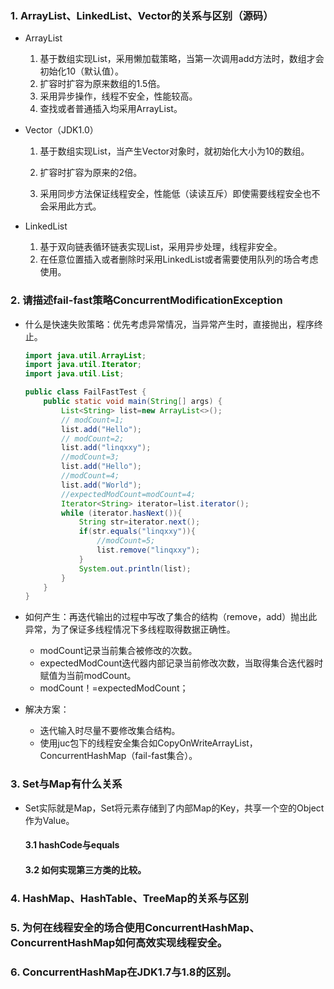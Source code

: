 ### 1.  ArrayList、LinkedList、Vector的关系与区别（源码）

* ArrayList

  1. 基于数组实现List，采用懒加载策略，当第一次调用add方法时，数组才会初始化10（默认值）。
  2. 扩容时扩容为原来数组的1.5倍。
  3. 采用异步操作，线程不安全，性能较高。
  4. 查找或者普通插入均采用ArrayList。

* Vector（JDK1.0）

  1. 基于数组实现List，当产生Vector对象时，就初始化大小为10的数组。

  2. 扩容时扩容为原来的2倍。
  3. 采用同步方法保证线程安全，性能低（读读互斥）即使需要线程安全也不会采用此方式。

* LinkedList

  1. 基于双向链表循环链表实现List，采用异步处理，线程非安全。
  2. 在任意位置插入或者删除时采用LinkedList或者需要使用队列的场合考虑使用。

### 2. 请描述fail-fast策略ConcurrentModificationException

* 什么是快速失败策略：优先考虑异常情况，当异常产生时，直接抛出，程序终止。

  ```java
  import java.util.ArrayList;
  import java.util.Iterator;
  import java.util.List;
  
  public class FailFastTest {
      public static void main(String[] args) {
          List<String> list=new ArrayList<>();
          // modCount=1;
          list.add("Hello");
          // modCount=2;
          list.add("linqxxy");
          //modCount=3;
          list.add("Hello");
          //modCount=4;
          list.add("World");
          //expectedModCount=modCount=4;
          Iterator<String> iterator=list.iterator();
          while (iterator.hasNext()){
              String str=iterator.next();
              if(str.equals("linqxxy")){
                  //modCount=5;
                  list.remove("linqxxy");
              }
              System.out.println(list);
          }
      }
  }
  
  ```

* 如何产生：再迭代输出的过程中写改了集合的结构（remove，add）抛出此异常，为了保证多线程情况下多线程取得数据正确性。

  * modCount记录当前集合被修改的次数。
  * expectedModCount迭代器内部记录当前修改次数，当取得集合迭代器时赋值为当前modCount。
  * modCount！=expectedModCount；

* 解决方案：

  * 迭代输入时尽量不要修改集合结构。
  * 使用juc包下的线程安全集合如CopyOnWriteArrayList，ConcurrentHashMap（fail-fast集合）。

### 3. Set与Map有什么关系

* Set实际就是Map，Set将元素存储到了内部Map的Key，共享一个空的Object作为Value。

  #### 3.1 hashCode与equals

  #### 3.2 如何实现第三方类的比较。

### 4. HashMap、HashTable、TreeMap的关系与区别

### 5. 为何在线程安全的场合使用ConcurrentHashMap、ConcurrentHashMap如何高效实现线程安全。

### 6. ConcurrentHashMap在JDK1.7与1.8的区别。